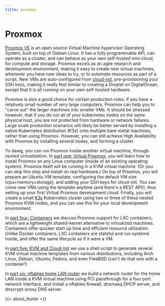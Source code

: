 ```yaml
---
title: proxmox
---
```


# Proxmox

[Proxmox VE](https://www.proxmox.com/en/proxmox-ve) is an open source
Virtual Machine hypervisor Operating System, built on top of Debian
Linux. It has a fully programmable API, can operate as a cluster, and
can behave as your own self-hosted mini cloud, for compute and
storage. Proxmox excels as an agile research and development
environment, making it easy to create new virtual machines, whenever
you have new ideas to try, or to automate resources as part of a
script. New VMs are auto-configured from
[cloud-init](https://cloudinit.readthedocs.io/en/latest/),
pre-provisioning your SSH keys, making it really feel similar to
creating a Droplet on DigitalOcean, except that it is all running on
your own self-hosted hardware.

Proxmox is also a good choice for certain production roles: if you
have a relatively small number of very large computers, Proxmox can
help you to "carve out" the larger machines into smaller VMs. It
should be stressed however, that if you do run all of your kubernetes
nodes on the same physical host, you are not protected from hardware
or network failures. Large scale production scenarios will likely be
better served by installing a native Kubernetes distribution (K3s)
onto multiple bare-metal machines, rather than using Proxmox. However,
you can still achieve High Availability with Proxmox by installing
several nodes, and forming a cluster.

Yo dawg, you can run Proxmox inside another virtual machine, through
*nested virtualization*. In [part one: Virtual
Proxmox](/blog/proxmox/01-virtual-proxmox/), you will learn how to
install Proxmox on any Linux computer (inside of an existing operating
system). Proxmox itself will be running in a KVM virtual machine. (Or
you can skip this step and install on real hardware.) On top of
Proxmox, you will prepare an Ubuntu VM template, configuring the
default VM size (cpu+memory+storage), and adding your SSH keys for
cloud-init. You can clone new VMs using the template anytime (and
there's a REST API!), thus setting up your first Virtual Proxmox
development cloud. Finally, you will create a small
[K3s](https://k3s.io) Kubernetes cluster using two or three of these
nested Proxmox KVM nodes, and you can use this for your local
development environment.

In [part four: Containers](/blog/proxmox/04-containers/) we discuss
Proxmox support for LXC containers, which are a lightweight
shared-kernel alternative to virtualized machines. Containers offer
quicker start up time and efficient resource utilization. Unlike
Docker containers, LXC containers are stateful and run systemd inside,
and offer the same lifecycle as if it were a VM.

In [part five: KVM and Cloud-Init](/blog/proxmox/05-kvm-templates) we
use a shell script to generate several KVM virtual machine templates
from various distributions, including Arch Linux, Debian, Ubuntu,
Fedora, and even FreeBSD (can't do that one with a container!)

In [part six: nftables home LAN router](/blog/proxmox/06-router) we
build a network router for the home LAN inside a KVM virtual machine using PCI passthrough for a
four port network interface, and install a nftables firewall, dnsmasq
DHCP server, and dnscrypt-proxy DNS server.

{{< about_footer >}}
